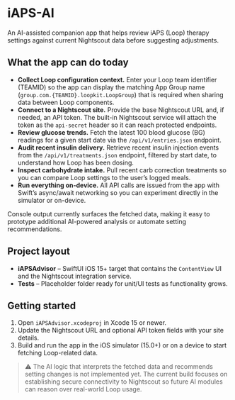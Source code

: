 # iAPS-AI

An AI-assisted companion app that helps review iAPS (Loop) therapy settings against current Nightscout data before suggesting adjustments.

## What the app can do today

- **Collect Loop configuration context.** Enter your Loop team identifier (TEAMID) so the app can display the matching App Group name (`group.com.{TEAMID}.loopkit.LoopGroup`) that is required when sharing data between Loop components.
- **Connect to a Nightscout site.** Provide the base Nightscout URL and, if needed, an API token. The built-in Nightscout service will attach the token as the `api-secret` header so it can reach protected endpoints.
- **Review glucose trends.** Fetch the latest 100 blood glucose (BG) readings for a given start date via the `/api/v1/entries.json` endpoint.
- **Audit recent insulin delivery.** Retrieve recent insulin injection events from the `/api/v1/treatments.json` endpoint, filtered by start date, to understand how Loop has been dosing.
- **Inspect carbohydrate intake.** Pull recent carb correction treatments so you can compare Loop settings to the user’s logged meals.
- **Run everything on-device.** All API calls are issued from the app with Swift’s async/await networking so you can experiment directly in the simulator or on-device.

Console output currently surfaces the fetched data, making it easy to prototype additional AI-powered analysis or automate setting recommendations.

## Project layout

- **iAPSAdvisor** – SwiftUI iOS 15+ target that contains the `ContentView` UI and the Nightscout integration service.
- **Tests** – Placeholder folder ready for unit/UI tests as functionality grows.

## Getting started

1. Open `iAPSAdvisor.xcodeproj` in Xcode 15 or newer.
2. Update the Nightscout URL and optional API token fields with your site details.
3. Build and run the app in the iOS simulator (15.0+) or on a device to start fetching Loop-related data.

> ⚠️ The AI logic that interprets the fetched data and recommends setting changes is not implemented yet. The current build focuses on establishing secure connectivity to Nightscout so future AI modules can reason over real-world Loop usage.

